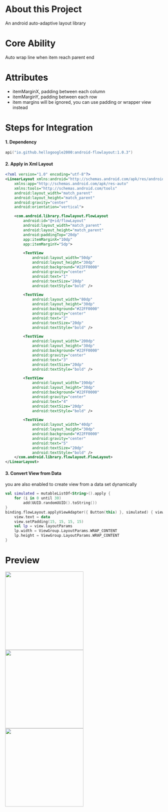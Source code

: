 # About this Project

An android auto-adaptive layout library

# Core Ability

Auto wrap line when item reach parent end

# Attributes

- itemMarginX, padding between each column
- itemMarginY, padding between each row
- item margins will be ignored, you can use padding or wrapper view instead

# Steps for Integration

#### 1. Dependency

```kotlin
api("io.github.hellogoogle2000:android-flowlayout:1.0.3")
```

#### 2. Apply in Xml Layout

```xml
<?xml version="1.0" encoding="utf-8"?>
<LinearLayout xmlns:android="http://schemas.android.com/apk/res/android"
    xmlns:app="http://schemas.android.com/apk/res-auto"
    xmlns:tools="http://schemas.android.com/tools"
    android:layout_width="match_parent"
    android:layout_height="match_parent"
    android:gravity="center"
    android:orientation="vertical">

    <com.android.library.flowlayout.FlowLayout
        android:id="@+id/flowLayout"
        android:layout_width="match_parent"
        android:layout_height="match_parent"
        android:paddingTop="20dp"
        app:itemMarginX="10dp"
        app:itemMarginY="5dp">

        <TextView
            android:layout_width="50dp"
            android:layout_height="30dp"
            android:background="#22FF0000"
            android:gravity="center"
            android:text="1"
            android:textSize="20dp"
            android:textStyle="bold" />

        <TextView
            android:layout_width="80dp"
            android:layout_height="30dp"
            android:background="#22FF0000"
            android:gravity="center"
            android:text="2"
            android:textSize="20dp"
            android:textStyle="bold" />

        <TextView
            android:layout_width="200dp"
            android:layout_height="30dp"
            android:background="#22FF0000"
            android:gravity="center"
            android:text="3"
            android:textSize="20dp"
            android:textStyle="bold" />

        <TextView
            android:layout_width="190dp"
            android:layout_height="30dp"
            android:background="#22FF0000"
            android:gravity="center"
            android:text="4"
            android:textSize="20dp"
            android:textStyle="bold" />

        <TextView
            android:layout_width="40dp"
            android:layout_height="30dp"
            android:background="#22FF0000"
            android:gravity="center"
            android:text="5"
            android:textSize="20dp"
            android:textStyle="bold" />
    </com.android.library.flowlayout.FlowLayout>
</LinearLayout>
```

#### 3. Convert View from Data

you are also enabled to create view from a data set dynamically

```kotlin
val simulated = mutableListOf<String>().apply {
    for (i in 0 until 30)
        add(UUID.randomUUID().toString())
}
binding.flowLayout.applyViewAdapter({ Button(this) }, simulated) { view, data ->
    view.text = data
    view.setPadding(15, 15, 15, 15)
    val lp = view.layoutParams
    lp.width = ViewGroup.LayoutParams.WRAP_CONTENT
    lp.height = ViewGroup.LayoutParams.WRAP_CONTENT
}
```
# Preview

<img src="https://github.com/user-attachments/assets/4928f382-8180-47d4-af93-1697335bd197" height="250"><br>
<img src="https://github.com/user-attachments/assets/8d07cdc9-79da-43f5-8c38-59fba53cf0a5" height="250"><br>
<img src="https://github.com/user-attachments/assets/07d80c3d-aad8-42f5-ab16-f88e853c7fad" height="250">
